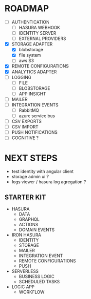 ROADMAP
=======

- [ ] AUTHENTICATION
  - [ ] HASURA WEBHOOK
  - [ ] IDENTITY SERVER
  - [ ] EXTERNAL PROVIDERS
- [x] STORAGE ADAPTER
    - [x] blobstorage
    - [x] file system
    - [ ] aws S3
- [x] REMOTE CONFIGURATIONS
- [x] ANALYTICS ADAPTER
- [ ] LOGGING
  - [ ] FILE
  - [ ] BLOBSTORAGE
  - [ ] APP INSIGHT
- [ ] MAILER
- [ ] INTEGRATION EVENTS
    - [ ] RabbitMQ
    - [ ] azure service bus
- [ ] CSV EXPORTS
- [ ] CSV IMPORT
- [ ] PUSH NOTIFICATIONS
- [ ] COGNITIVE ?

NEXT STEPS
==========

* test identity with angular client
* storage admin ui ?
* logs viewer / hasura log agregation ?

STARTER KIT
-----------

* HASURA
  * DATA
  * GRAPHQL
  * ACTIONS
  * DOMAIN EVENTS
* IRON HASURA
  * IDENTITY
  * STORAGE
  * MAILER
  * INTEGRATION EVENT
  * REMOTE CONFIGURATIONS
  * PUSH
* SERVERLESS
  * BUSINESS LOGIC
  * SCHEDULED TASKS
* LOGIC APP
  * WORKFLOW